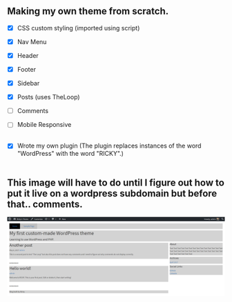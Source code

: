 ## Making my own theme from scratch. <br>

- [x] CSS custom styling (imported using script)
- [x] Nav Menu
- [x] Header
- [x] Footer
- [x] Sidebar
- [x] Posts (uses TheLoop)
- [ ] Comments 
- [ ] Mobile Responsive <br><br>

- [x] Wrote my own plugin (The plugin replaces instances of the word "WordPress" with the word "RICKY".) <br><br>

## This image will have to do until I figure out how to put it live on a wordpress subdomain but before that.. comments.
<img src="https://github.com/rickydam/WordPress/blob/master/screenshot.png">
